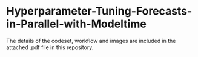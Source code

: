 # Hyperparameter-Tuning-Forecasts-in-Parallel-with-Modeltime

The details of the codeset, workflow and images are included in the attached .pdf file in this repository.
